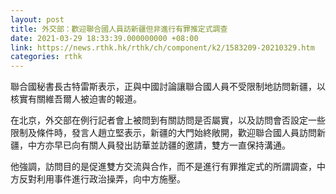 ```yaml
---
layout: post
title: 外交部：歡迎聯合國人員訪新疆但非進行有罪推定式調查
date: 2021-03-29 18:33:39.000000000 +08:00
link: https://news.rthk.hk/rthk/ch/component/k2/1583209-20210329.htm
categories: rthk
---
```


聯合國秘書長古特雷斯表示，正與中國討論讓聯合國人員不受限制地訪問新疆，以核實有關維吾爾人被迫害的報道。

在北京，外交部在例行記者會上被問到有關訪問是否屬實，以及訪問會否設定一些限制及條件時，發言人趙立堅表示，新疆的大門始終敞開，歡迎聯合國人員訪問新疆，中方亦早已向有關人員發出訪華並訪疆的邀請，雙方一直保持溝通。

他強調，訪問目的是促進雙方交流與合作，而不是進行有罪推定式的所謂調查，中方反對利用事件進行政治操弄，向中方施壓。
